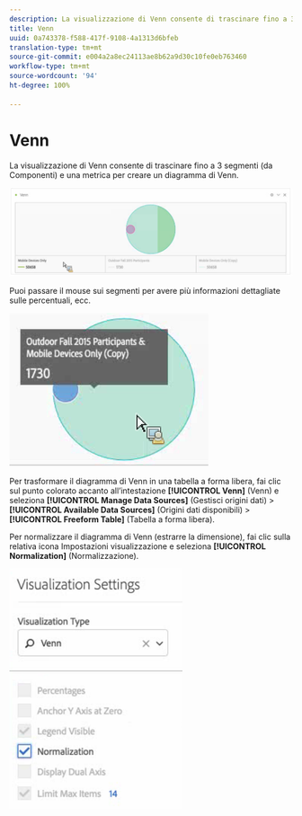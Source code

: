 ```yaml
---
description: La visualizzazione di Venn consente di trascinare fino a 3 segmenti (da Componenti) e una metrica per creare un diagramma di Venn.
title: Venn
uuid: 0a743378-f588-417f-9108-4a1313d6bfeb
translation-type: tm+mt
source-git-commit: e004a2a8ec24113ae8b62a9d30c10fe0eb763460
workflow-type: tm+mt
source-wordcount: '94'
ht-degree: 100%

---
```



# Venn

La visualizzazione di Venn consente di trascinare fino a 3 segmenti (da Componenti) e una metrica per creare un diagramma di Venn.

![](assets/venn.png)

Puoi passare il mouse sui segmenti per avere più informazioni dettagliate sulle percentuali, ecc.

![](assets/venn_hover.png)

Per trasformare il diagramma di Venn in una tabella a forma libera, fai clic sul punto colorato accanto all’intestazione **[!UICONTROL Venn]** (Venn) e seleziona **[!UICONTROL Manage Data Sources]** (Gestisci origini dati) > **[!UICONTROL Available Data Sources]** (Origini dati disponibili) > **[!UICONTROL Freeform Table]** (Tabella a forma libera).

Per normalizzare il diagramma di Venn (estrarre la dimensione), fai clic sulla relativa icona Impostazioni visualizzazione e seleziona **[!UICONTROL Normalization]** (Normalizzazione).

![](assets/normalization.png)

